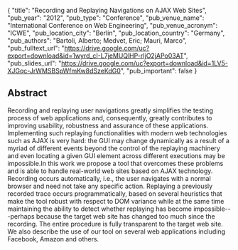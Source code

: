 {
  "title": "Recording and Replaying Navigations on AJAX Web Sites",
  "pub_year": "2012",
  "pub_type": "Conference",
  "pub_venue_name": "International Conference on Web Engineering",
  "pub_venue_acronym": "ICWE",
  "pub_location_city": "Berlin",
  "pub_location_country": "Germany",
  "pub_authors": "Bartoli, Alberto; Medvet, Eric; Mauri, Marco",
  "pub_fulltext_url": "https://drive.google.com/uc?export=download&id=1wyrd_cI-L7jeMUQlHP-rIjO2jAPo03AT",
  "pub_slides_url": "https://drive.google.com/uc?export=download&id=1LV5-XJGqc-JrWMSBSpWfmKw8dSzeKdG0",
  "pub_important": false
}

## Abstract
Recording and replaying user navigations greatly simplifies the testing process of web applications and, consequently, greatly contributes to improving usability, robustness and assurance of these applications. Implementing such replaying functionalities with modern web technologies such as AJAX is very hard: the GUI may change dynamically as a result of a myriad of different events beyond the control of the replaying machinery and even locating a given GUI element across different executions may be impossible.In this work we propose a tool that overcomes these problems and is able to handle real-world web sites based on AJAX technology. Recording occurs automatically, i.e., the user navigates with a normal browser and need not take any specific action. Replaying a previously recorded trace occurs programmatically, based on several heuristics that make the tool robust with respect to DOM variance while at the same time maintaining the ability to detect whether replaying has become impossible---perhaps because the target web site has changed too much since the recording. The entire procedure is fully transparent to the target web site. We also describe the use of our tool on several web applications including Facebook, Amazon and others.
